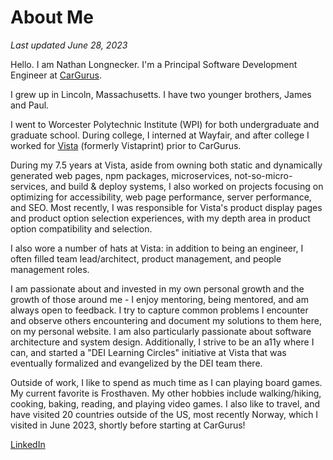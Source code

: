 # About Me
_Last updated June 28, 2023_

Hello. I am Nathan Longnecker. I'm a Principal Software Development Engineer at [CarGurus](https://www.cargurus.com/).

I grew up in Lincoln, Massachusetts. I have two younger brothers, James and Paul.

I went to Worcester Polytechnic Institute (WPI) for both undergraduate and graduate school. During college, I interned at Wayfair, and after college I worked for [Vista](https://www.vistaprint.com) (formerly Vistaprint) prior to CarGurus.

During my 7.5 years at Vista, aside from owning both static and dynamically generated web pages, npm packages, microservices, not-so-micro-services, and build & deploy systems, I also worked on projects focusing on optimizing for accessibility, web page performance, server performance, and SEO. Most recently, I was responsible for Vista's product display pages and product option selection experiences, with my depth area in product option compatibility and selection.

I also wore a number of hats at Vista: in addition to being an engineer, I often filled team lead/architect, product management, and people management roles.

I am passionate about and invested in my own personal growth and the growth of those around me - I enjoy mentoring, being mentored, and am always open to feedback. I try to capture common problems I encounter and observe others encountering and document my solutions to them here, on my personal website. I am also particularly passionate about software architecture and system design. Additionally, I strive to be an a11y where I can, and started a "DEI Learning Circles" initiative at Vista that was eventually formalized and evangelized by the DEI team there.

Outside of work, I like to spend as much time as I can playing board games. My current favorite is Frosthaven. My other hobbies include walking/hiking, cooking, baking, reading, and playing video games. I also like to travel, and have visited 20 countries outside of the US, most recently Norway, which I visited in June 2023, shortly before starting at CarGurus!

[LinkedIn](https://www.linkedin.com/in/nlongnecker)
